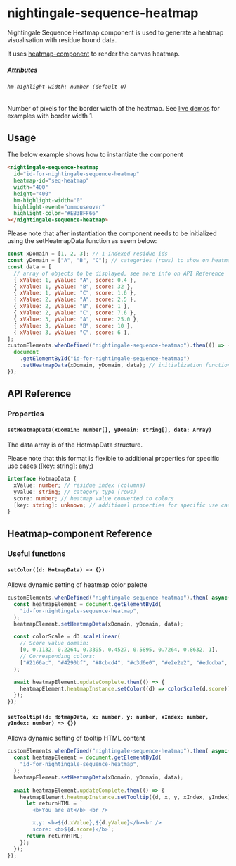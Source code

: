 # nightingale-sequence-heatmap

Nightingale Sequence Heatmap component is used to generate a heatmap visualisation with residue bound data.

It uses [heatmap-component](https://www.npmjs.com/package/heatmap-component) to render the canvas heatmap.

##### Attributes

###### `hm-highlight-width: number (default 0)`

Number of pixels for the border width of the heatmap. See [live demos](https://github.com/PDBeurope/heatmap-component/#live-demos)
for examples with border width 1.

## Usage

The below example shows how to instantiate the component

```html
<nightingale-sequence-heatmap
  id="id-for-nightingale-sequence-heatmap"
  heatmap-id="seq-heatmap"
  width="400"
  height="400"
  hm-highlight-width="0"
  highlight-event="onmouseover"
  highlight-color="#EB3BFF66"
></nightingale-sequence-heatmap>
```

Please note that after instantiation the component needs to be initialized using the setHeatmapData function as seem below:

```javascript
const xDomain = [1, 2, 3]; // 1-indexed residue ids
const yDomain = ["A", "B", "C"]; // categories (rows) to show on heatmap
const data = [
  // array of objects to be displayed, see more info on API Reference
  { xValue: 1, yValue: "A", score: 0.4 },
  { xValue: 1, yValue: "B", score: 32 },
  { xValue: 1, yValue: "C", score: 1.6 },
  { xValue: 2, yValue: "A", score: 2.5 },
  { xValue: 2, yValue: "B", score: 1 },
  { xValue: 2, yValue: "C", score: 7.6 },
  { xValue: 3, yValue: "A", score: 25.0 },
  { xValue: 3, yValue: "B", score: 10 },
  { xValue: 3, yValue: "C", score: 6 },
];
customElements.whenDefined("nightingale-sequence-heatmap").then(() => {
  document
    .getElementById("id-for-nightingale-sequence-heatmap")
    .setHeatmapData(xDomain, yDomain, data); // initialization function
});
```

## API Reference

### Properties

#### `setHeatmapData(xDomain: number[], yDomain: string[], data: Array)`

The data array is of the HotmapData structure.

Please note that this format is flexible to additional properties for specific use cases ([key: string]: any;)

```typescript
interface HotmapData {
  xValue: number; // residue index (columns)
  yValue: string; // category type (rows)
  score: number; // heatmap value converted to colors
  [key: string]: unknown; // additional properties for specific use cases such as custom tooltips
}
```

## Heatmap-component Reference

### Useful functions

#### `setColor((d: HotmapData) => {})`

Allows dynamic setting of heatmap color palette

```javascript
customElements.whenDefined("nightingale-sequence-heatmap").then( async() => {
  const heatmapElement = document.getElementById(
    "id-for-nightingale-sequence-heatmap",
  );
  heatmapElement.setHeatmapData(xDomain, yDomain, data);

  const colorScale = d3.scaleLinear(
    // Score value domain:
    [0, 0.1132, 0.2264, 0.3395, 0.4527, 0.5895, 0.7264, 0.8632, 1],
    // Corresponding colors:
    ["#2166ac", "#4290bf", "#8cbcd4", "#c3d6e0", "#e2e2e2", "#edcdba", "#e99e7c", "#d15e4b", "#b2182b"] 
  );

  await heatmapElement.updateComplete.then(() => {
    heatmapElement.heatmapInstance.setColor((d) => colorScale(d.score));
  });
});
```

#### `setTooltip((d: HotmapData, x: number, y: number, xIndex: number, yIndex: number) => {})`

Allows dynamic setting of tooltip HTML content

```javascript
customElements.whenDefined("nightingale-sequence-heatmap").then( async() => {
  const heatmapElement = document.getElementById(
    "id-for-nightingale-sequence-heatmap",
  );
  heatmapElement.setHeatmapData(xDomain, yDomain, data);
  
  await heatmapElement.updateComplete.then(() => {
    heatmapElement.heatmapInstance.setTooltip((d, x, y, xIndex, yIndex) => {
      let returnHTML = `
        <b>You are at</b> <br />

        x,y: <b>${d.xValue},${d.yValue}</b><br />
        score: <b>${d.score}</b>`;
      return returnHTML;
    });
  });
});
```
